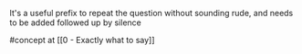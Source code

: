 It's a useful prefix to repeat the question without sounding rude, and needs to be added followed up by silence

#concept at [[0 - Exactly what to say]]
